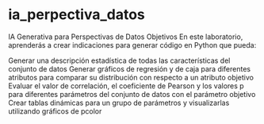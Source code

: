 # ia_perpectiva_datos
IA Generativa para Perspectivas de Datos
Objetivos
En este laboratorio, aprenderás a crear indicaciones para generar código en Python que pueda:

Generar una descripción estadística de todas las características del conjunto de datos
Generar gráficos de regresión y de caja para diferentes atributos para comparar su distribución con respecto a un atributo objetivo
Evaluar el valor de correlación, el coeficiente de Pearson y los valores p para diferentes parámetros del conjunto de datos con el parámetro objetivo
Crear tablas dinámicas para un grupo de parámetros y visualizarlas utilizando gráficos de pcolor

